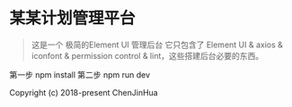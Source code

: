 ﻿# 某某计划管理平台 

> 这是一个 极简的Element UI 管理后台 它只包含了 Element UI & axios & iconfont & permission control & lint，这些搭建后台必要的东西。


第一步 npm  install 
第二步 npm  run    dev

Copyright (c) 2018-present ChenJinHua


